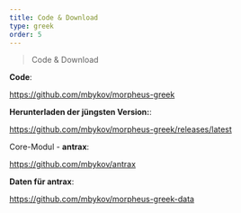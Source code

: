 ```yaml
---
title: Code & Download
type: greek
order: 5
---
```


> Code & Download

**Code**:

https://github.com/mbykov/morpheus-greek

**Herunterladen der jüngsten Version:**:

https://github.com/mbykov/morpheus-greek/releases/latest


Core-Modul - **antrax**:

https://github.com/mbykov/antrax

**Daten für antrax**:

https://github.com/mbykov/morpheus-greek-data
